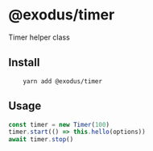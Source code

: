 # @exodus/timer

Timer helper class

## Install

```
    yarn add @exodus/timer
```

## Usage

```js
const timer = new Timer(100)
timer.start(() => this.hello(options))
await timer.stop()
```
